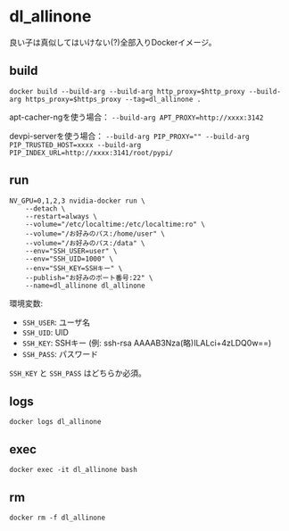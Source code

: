 # dl_allinone

良い子は真似してはいけない(?)全部入りDockerイメージ。

## build

    docker build --build-arg --build-arg http_proxy=$http_proxy --build-arg https_proxy=$https_proxy --tag=dl_allinone .

apt-cacher-ngを使う場合： `--build-arg APT_PROXY=http://xxxx:3142`

devpi-serverを使う場合： `--build-arg PIP_PROXY="" --build-arg PIP_TRUSTED_HOST=xxxx --build-arg PIP_INDEX_URL=http://xxxx:3141/root/pypi/`

## run

    NV_GPU=0,1,2,3 nvidia-docker run \
        --detach \
        --restart=always \
        --volume="/etc/localtime:/etc/localtime:ro" \
        --volume="/お好みのパス:/home/user" \
        --volume="/お好みのパス:/data" \
        --env="SSH_USER=user" \
        --env="SSH_UID=1000" \
        --env="SSH_KEY=SSHキー" \
        --publish="お好みのポート番号:22" \
        --name=dl_allinone dl_allinone

環境変数:

- `SSH_USER`: ユーザ名
- `SSH_UID`: UID
- `SSH_KEY`: SSHキー (例: ssh-rsa AAAAB3Nza(略)ILALci+4zLDQ0w==)
- `SSH_PASS`: パスワード

`SSH_KEY` と `SSH_PASS` はどちらか必須。


## logs

    docker logs dl_allinone

## exec

    docker exec -it dl_allinone bash

## rm

    docker rm -f dl_allinone
